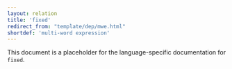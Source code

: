 ```yaml
---
layout: relation
title: 'fixed'
redirect_from: "template/dep/mwe.html"
shortdef: 'multi-word expression'
---
```


This document is a placeholder for the language-specific documentation
for `fixed`.
